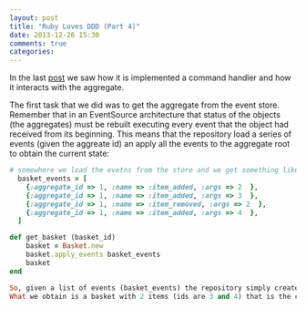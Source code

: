 ```yaml
---
layout: post
title: "Ruby Loves DDD (Part 4)"
date: 2013-12-26 15:30
comments: true
categories: 
---
```

In the last [post](http://ema.codiceplastico.com/blog/2013/10/25/ruby-loves-ddd-part-3/) we saw how it is implemented a command handler and how it interacts with the aggregate.
<!-- more -->
The first task that we did was to get the aggregate from the event store.
Remember that in an EventSource architecture that status of the objects (the aggregates) must be rebuilt executing every event that the object had received from its beginning. This means that the repository load a series of events (given the aggreate id) an apply all the events to the aggregate root to obtain the current state:

```ruby
# somewhere we load the evetns from the store and we get something like this
  basket_events = [
    {:aggregate_id => 1, :name => :item_added, :args => 2  },
    {:aggregate_id => 1, :name => :item_added, :args => 3  },
    {:aggregate_id => 1, :name => :item_removed, :args => 2  },
    {:aggregate_id => 1, :name => :item_added, :args => 4  },
  ]

def get_basket (basket_id)     
    basket = Basket.new
    basket.apply_events basket_events
    basket
end

So, given a list of events (basket_events) the repository simply create a new instance of the Basket aggregate and apply on it all the events using the apply_events method.
What we obtain is a basket with 2 items (ids are 3 and 4) that is the current state of the basket.
